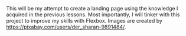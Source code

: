 This will be my attempt to create a landing page using the knowledge I acquired in the previous lessons. Most importantly, I will tinker with this project to improve my skills with Flexbox. 
Images are created by https://pixabay.com/users/der_sharan-9891484/.